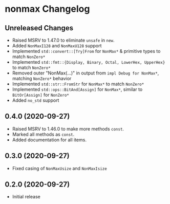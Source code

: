 # nonmax Changelog

## Unreleased Changes
* Raised MSRV to 1.47.0 to eliminate `unsafe` in `new`.
* Added `NonMaxI128` and `NonMaxU128` support
* Implemented `std::convert::[Try]From` for `NonMax*` & primitive types to match `NonZero*`
* Implemented `std::fmt::{Display, Binary, Octal, LowerHex, UpperHex}` to match `NonZero*`
* Removed outer "NonMax(...)" in output from `impl Debug for NonMax*`, matching `NonZero*` behavior
* Implemented `std::str::FromStr` for `NonMax*` to match `NonZero*`
* Implemented `std::ops::BitAnd[Assign]` for `NonMax*`, similar to `BitOr[Assign]` for `NonZero*`
* Added `no_std` support

## 0.4.0 (2020-09-27)
* Raised MSRV to 1.46.0 to make more methods `const`.
* Marked all methods as `const`.
* Added documentation for all items.

## 0.3.0 (2020-09-27)
* Fixed casing of `NonMaxUsize` and `NonMaxIsize`

## 0.2.0 (2020-09-27)
* Initial release